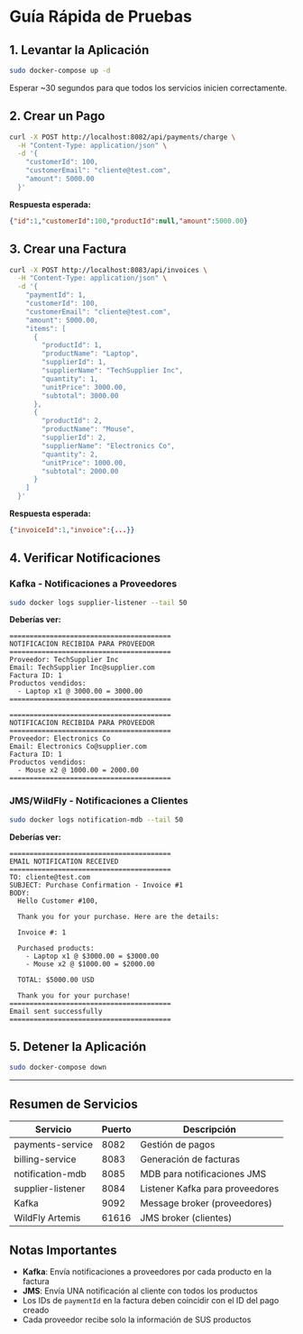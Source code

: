 # Guía Rápida de Pruebas

## 1. Levantar la Aplicación

```bash
sudo docker-compose up -d
```

Esperar ~30 segundos para que todos los servicios inicien correctamente.

## 2. Crear un Pago

```bash
curl -X POST http://localhost:8082/api/payments/charge \
  -H "Content-Type: application/json" \
  -d '{
    "customerId": 100,
    "customerEmail": "cliente@test.com",
    "amount": 5000.00
  }'
```

**Respuesta esperada:**
```json
{"id":1,"customerId":100,"productId":null,"amount":5000.00}
```

## 3. Crear una Factura

```bash
curl -X POST http://localhost:8083/api/invoices \
  -H "Content-Type: application/json" \
  -d '{
    "paymentId": 1,
    "customerId": 100,
    "customerEmail": "cliente@test.com",
    "amount": 5000.00,
    "items": [
      {
        "productId": 1,
        "productName": "Laptop",
        "supplierId": 1,
        "supplierName": "TechSupplier Inc",
        "quantity": 1,
        "unitPrice": 3000.00,
        "subtotal": 3000.00
      },
      {
        "productId": 2,
        "productName": "Mouse",
        "supplierId": 2,
        "supplierName": "Electronics Co",
        "quantity": 2,
        "unitPrice": 1000.00,
        "subtotal": 2000.00
      }
    ]
  }'
```

**Respuesta esperada:**
```json
{"invoiceId":1,"invoice":{...}}
```

## 4. Verificar Notificaciones

### Kafka - Notificaciones a Proveedores

```bash
sudo docker logs supplier-listener --tail 50
```

**Deberías ver:**
```
========================================
NOTIFICACION RECIBIDA PARA PROVEEDOR
========================================
Proveedor: TechSupplier Inc
Email: TechSupplier Inc@supplier.com
Factura ID: 1
Productos vendidos:
  - Laptop x1 @ 3000.00 = 3000.00
========================================

========================================
NOTIFICACION RECIBIDA PARA PROVEEDOR
========================================
Proveedor: Electronics Co
Email: Electronics Co@supplier.com
Factura ID: 1
Productos vendidos:
  - Mouse x2 @ 1000.00 = 2000.00
========================================
```

### JMS/WildFly - Notificaciones a Clientes

```bash
sudo docker logs notification-mdb --tail 50
```

**Deberías ver:**
```
========================================
EMAIL NOTIFICATION RECEIVED
========================================
TO: cliente@test.com
SUBJECT: Purchase Confirmation - Invoice #1
BODY:
  Hello Customer #100,

  Thank you for your purchase. Here are the details:

  Invoice #: 1
  
  Purchased products:
    - Laptop x1 @ $3000.00 = $3000.00
    - Mouse x2 @ $1000.00 = $2000.00

  TOTAL: $5000.00 USD

  Thank you for your purchase!
========================================
Email sent successfully
========================================
```

## 5. Detener la Aplicación

```bash
sudo docker-compose down
```

---

## Resumen de Servicios

| Servicio | Puerto | Descripción |
|----------|--------|-------------|
| payments-service | 8082 | Gestión de pagos |
| billing-service | 8083 | Generación de facturas |
| notification-mdb | 8085 | MDB para notificaciones JMS |
| supplier-listener | 8084 | Listener Kafka para proveedores |
| Kafka | 9092 | Message broker (proveedores) |
| WildFly Artemis | 61616 | JMS broker (clientes) |

## Notas Importantes

- **Kafka**: Envía notificaciones a proveedores por cada producto en la factura
- **JMS**: Envía UNA notificación al cliente con todos los productos
- Los IDs de `paymentId` en la factura deben coincidir con el ID del pago creado
- Cada proveedor recibe solo la información de SUS productos
